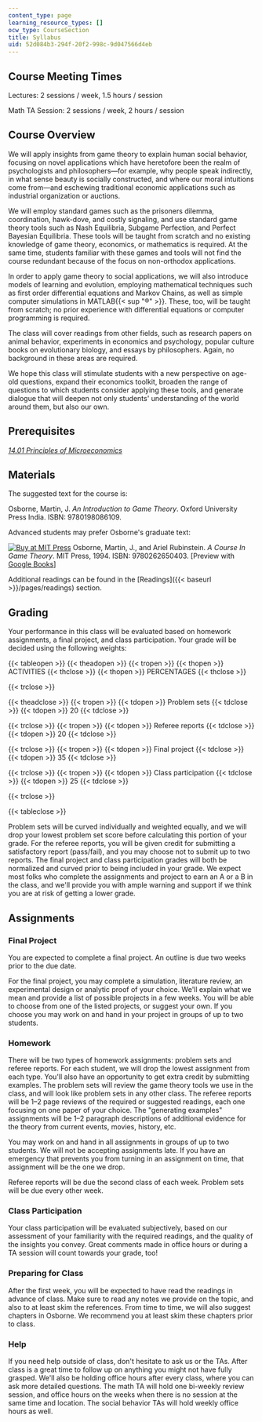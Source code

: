 ```yaml
---
content_type: page
learning_resource_types: []
ocw_type: CourseSection
title: Syllabus
uid: 52d084b3-294f-20f2-998c-9d047566d4eb
---
```


Course Meeting Times
--------------------

Lectures: 2 sessions / week, 1.5 hours / session

Math TA Session: 2 sessions / week, 2 hours / session

Course Overview
---------------

We will apply insights from game theory to explain human social behavior, focusing on novel applications which have heretofore been the realm of psychologists and philosophers—for example, why people speak indirectly, in what sense beauty is socially constructed, and where our moral intuitions come from—and eschewing traditional economic applications such as industrial organization or auctions.

We will employ standard games such as the prisoners dilemma, coordination, hawk-dove, and costly signaling, and use standard game theory tools such as Nash Equilibria, Subgame Perfection, and Perfect Bayesian Equilibria. These tools will be taught from scratch and no existing knowledge of game theory, economics, or mathematics is required. At the same time, students familiar with these games and tools will not find the course redundant because of the focus on non-orthodox applications.

In order to apply game theory to social applications, we will also introduce models of learning and evolution, employing mathematical techniques such as first order differential equations and Markov Chains, as well as simple computer simulations in MATLAB{{< sup "®" >}}. These, too, will be taught from scratch; no prior experience with differential equations or computer programming is required.

The class will cover readings from other fields, such as research papers on animal behavior, experiments in economics and psychology, popular culture books on evolutionary biology, and essays by philosophers. Again, no background in these areas are required.

We hope this class will stimulate students with a new perspective on age-old questions, expand their economics toolkit, broaden the range of questions to which students consider applying these tools, and generate dialogue that will deepen not only students' understanding of the world around them, but also our own.

Prerequisites
-------------

[_14.01 Principles of Microeconomics_](/courses/14-01sc-principles-of-microeconomics-fall-2011)

Materials
---------

The suggested text for the course is:

Osborne, Martin, J. _An Introduction to Game Theory_. Oxford University Press India. ISBN: 9780198086109.

Advanced students may prefer Osborne's graduate text:

[![Buy at MIT Press](/images/mp_logo.gif)](https://mitpress.mit.edu/9780262650403) Osborne, Martin, J., and Ariel Rubinstein. _A Course In Game Theory_. MIT Press, 1994. ISBN: 9780262650403. \[Preview with [Google Books](http://books.google.com/books?id=5ntdaYX4LPkC&printsec=frontcover)\]

Additional readings can be found in the [Readings]({{< baseurl >}}/pages/readings) section. 

Grading
-------

Your performance in this class will be evaluated based on homework assignments, a final project, and class participation. Your grade will be decided using the following weights:

{{< tableopen >}}
{{< theadopen >}}
{{< tropen >}}
{{< thopen >}}
ACTIVITIES
{{< thclose >}}
{{< thopen >}}
PERCENTAGES
{{< thclose >}}

{{< trclose >}}

{{< theadclose >}}
{{< tropen >}}
{{< tdopen >}}
Problem sets
{{< tdclose >}}
{{< tdopen >}}
20
{{< tdclose >}}

{{< trclose >}}
{{< tropen >}}
{{< tdopen >}}
Referee reports
{{< tdclose >}}
{{< tdopen >}}
20
{{< tdclose >}}

{{< trclose >}}
{{< tropen >}}
{{< tdopen >}}
Final project
{{< tdclose >}}
{{< tdopen >}}
35
{{< tdclose >}}

{{< trclose >}}
{{< tropen >}}
{{< tdopen >}}
Class participation
{{< tdclose >}}
{{< tdopen >}}
25
{{< tdclose >}}

{{< trclose >}}

{{< tableclose >}}

Problem sets will be curved individually and weighted equally, and we will drop your lowest problem set score before calculating this portion of your grade. For the referee reports, you will be given credit for submitting a satisfactory report (pass/fail), and you may choose not to submit up to two reports. The final project and class participation grades will both be normalized and curved prior to being included in your grade. We expect most folks who complete the assignments and project to earn an A or a B in the class, and we'll provide you with ample warning and support if we think you are at risk of getting a lower grade.

Assignments
-----------

### Final Project

You are expected to complete a final project. An outline is due two weeks prior to the due date.

For the final project, you may complete a simulation, literature review, an experimental design or analytic proof of your choice. We'll explain what we mean and provide a list of possible projects in a few weeks. You will be able to choose from one of the listed projects, or suggest your own. If you choose you may work on and hand in your project in groups of up to two students.

### Homework

There will be two types of homework assignments: problem sets and referee reports. For each student, we will drop the lowest assignment from each type. You'll also have an opportunity to get extra credit by submitting examples. The problem sets will review the game theory tools we use in the class, and will look like problem sets in any other class. The referee reports will be 1–2 page reviews of the required or suggested readings, each one focusing on one paper of your choice. The "generating examples" assignments will be 1–2 paragraph descriptions of additional evidence for the theory from current events, movies, history, etc.

You may work on and hand in all assignments in groups of up to two students. We will not be accepting assignments late. If you have an emergency that prevents you from turning in an assignment on time, that assignment will be the one we drop.

Referee reports will be due the second class of each week. Problem sets will be due every other week.

### Class Participation

Your class participation will be evaluated subjectively, based on our assessment of your familiarity with the required readings, and the quality of the insights you convey. Great comments made in office hours or during a TA session will count towards your grade, too!

### Preparing for Class

After the first week, you will be expected to have read the readings in advance of class. Make sure to read any notes we provide on the topic, and also to at least skim the references. From time to time, we will also suggest chapters in Osborne. We recommend you at least skim these chapters prior to class.

### Help

If you need help outside of class, don't hesitate to ask us or the TAs. After class is a great time to follow up on anything you might not have fully grasped. We'll also be holding office hours after every class, where you can ask more detailed questions. The math TA will hold one bi-weekly review session, and office hours on the weeks when there is no session at the same time and location. The social behavior TAs will hold weekly office hours as well.